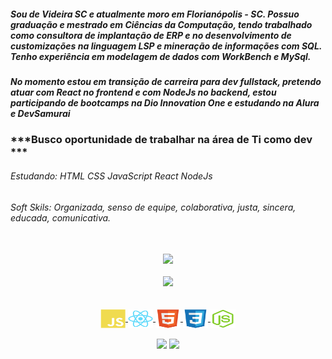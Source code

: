 ##### Sou de Videira SC e atualmente moro em Florianópolis - SC. Possuo graduação e mestrado em Ciências da Computação, tendo trabalhado como consultora de implantação de ERP e no desenvolvimento de customizações na linguagem LSP e mineração de informações com SQL. Tenho experiência em modelagem de dados com WorkBench e MySql.


##### No momento estou em transição de carreira para dev fullstack, pretendo atuar com React no frontend e com NodeJs no backend, estou participando de bootcamps na Dio Innovation One e estudando na Alura e DevSamurai

### ***Busco oportunidade de trabalhar na área de Ti como dev ***

###### Estudando: HTML     CSS      JavaScript    React     NodeJs
###### Soft Skils: Organizada, senso de equipe, colaborativa, justa, sincera, educada, comunicativa.

</br>
<div align="center">
  
  <div align="center">
  <a href="https://github.com/ElenirCrestaniLisot">
    <img height="180em" src="https://github-readme-stats.vercel.app/api?username=ElenirCrestaniLisot&show_icons=true&theme=dark&include_all_commits=true&count_private=true"/>
    </div>
</br>
  <div align="center">
    <img height="180em" src="https://github-readme-stats.vercel.app/api/top-langs/?username=ElenirCrestaniLisot&layout=compact&langs_count=7&theme=dark"/>
</div>
</div>
</br>
 <div align="center">
<div style="display: inline_block"><br>
  <img align="center" alt="Rafa-Js" height="30" width="40" src="https://raw.githubusercontent.com/devicons/devicon/master/icons/javascript/javascript-plain.svg">
  <img align="center" alt="Rafa-React" height="30" width="40" src="https://raw.githubusercontent.com/devicons/devicon/master/icons/react/react-original.svg">
  <img align="center" alt="Rafa-HTML" height="30" width="40" src="https://raw.githubusercontent.com/devicons/devicon/master/icons/html5/html5-original.svg">
  <img align="center" alt="Rafa-CSS" height="30" width="40" src="https://raw.githubusercontent.com/devicons/devicon/master/icons/css3/css3-original.svg">
  <img align="center" alt="Rafa-NodeJs" height="30" width="40" src="https://raw.githubusercontent.com/devicons/devicon/master/icons/nodejs/nodejs-original.svg">
</div>
 </div>
</br>

 <div align="center">
  <a href="https://www.instagram.com/elenir.lisot" target="_blank"><img src="https://img.shields.io/badge/-Instagram-%23E4405F?style=for-the-badge&logo=instagram&logoColor=white" target="_blank"></a> 
  <a href="https://www.linkedin.com/in/elenirlisot/" target="_blank"><img src="https://img.shields.io/badge/-LinkedIn-%230077B5?style=for-the-badge&logo=linkedin&logoColor=white" target="_blank"></a> 
</div>

<!--div>
![Snake animation](https://github.com/ElenirCrestaniLisot/ElenirCrestaniLisot/blob/output/github-contribution-grid-snake.svg)
</div-->

<!--p align="center">   <img alingn="center" src="https://profile-counter.glitch.me/wagstalos/count.svg" /-->
